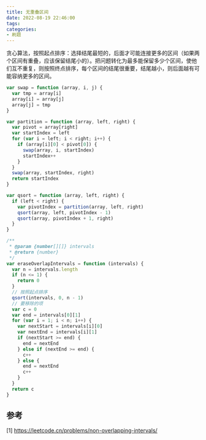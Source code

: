 ```yaml
---
title: 无重叠区间
date: 2022-08-19 22:46:00
tags:
categories:
- 刷题
---
```


贪心算法，按照起点排序：选择结尾最短的，后面才可能连接更多的区间（如果两个区间有重叠，应该保留结尾小的）。把问题转化为最多能保留多少个区间，使他们互不重复，则按照终点排序，每个区间的结尾很重要，结尾越小，则后面越有可能容纳更多的区间。

```javascript
var swap = function (array, i, j) {
  var tmp = array[i]
  array[i] = array[j]
  array[j] = tmp
}

var partition = function (array, left, right) {
  var pivot = array[right]
  var startIndex = left
  for (var i = left; i < right; i++) {
    if (array[i][0] < pivot[0]) {
      swap(array, i, startIndex)
      startIndex++
    }
  }
  swap(array, startIndex, right)
  return startIndex
}

var qsort = function (array, left, right) {
  if (left < right) {
    var pivotIndex = partition(array, left, right)
    qsort(array, left, pivotIndex - 1)
    qsort(array, pivotIndex + 1, right)
  }
}

/**
 * @param {number[][]} intervals
 * @return {number}
 */
var eraseOverlapIntervals = function (intervals) {
  var n = intervals.length
  if (n <= 1) {
    return 0
  }
  // 按照起点排序
  qsort(intervals, 0, n - 1)
  // 要移除的项
  var c = 0
  var end = intervals[0][1]
  for (var i = 1; i < n; i++) {
    var nextStart = intervals[i][0]
    var nextEnd = intervals[i][1]
    if (nextStart >= end) {
      end = nextEnd
    } else if (nextEnd >= end) {
      c++
    } else {
      end = nextEnd
      c++
    }
  }
  return c
}
```

## 参考
[1] https://leetcode.cn/problems/non-overlapping-intervals/